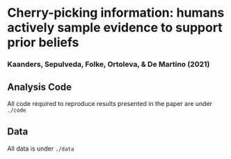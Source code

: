 # Cherry-picking information: humans actively sample evidence to support prior beliefs

### Kaanders, Sepulveda, Folke, Ortoleva, & De Martino (2021)

## Analysis Code

All code required to reproduce results presented in the paper are under `./code`

## Data

All data is under `./data`
